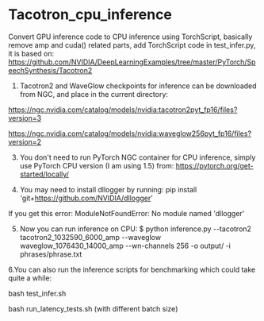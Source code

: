 # Tacotron_cpu_inference
Convert GPU inference code to CPU inference using TorchScript, basically remove amp and cuda() related parts, add TorchScript code in test_infer.py, it is based on: https://github.com/NVIDIA/DeepLearningExamples/tree/master/PyTorch/SpeechSynthesis/Tacotron2

1. Tacotron2 and WaveGlow checkpoints for inference can be downloaded from NGC, and place in the current directory:

 https://ngc.nvidia.com/catalog/models/nvidia:tacotron2pyt_fp16/files?version=3 
 
 https://ngc.nvidia.com/catalog/models/nvidia:waveglow256pyt_fp16/files?version=2
 
3. You don't need to run PyTorch NGC container for CPU inference, simply use PyTorch CPU version (I am using 1.5) from: https://pytorch.org/get-started/locally/

4. You may need to install dllogger by running: pip install 'git+https://github.com/NVIDIA/dllogger'   

If you get this error: ModuleNotFoundError: No module named 'dllogger'

5. Now you can run inference on CPU: $ python inference.py --tacotron2 tacotron2_1032590_6000_amp --waveglow waveglow_1076430_14000_amp --wn-channels 256 -o output/ -i phrases/phrase.txt

6.You can also run the inference scripts for benchmarking which could take quite a while:

bash test_infer.sh 

bash run_latency_tests.sh (with different batch size)
